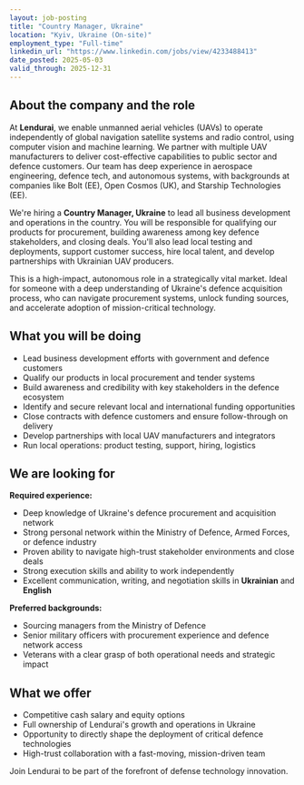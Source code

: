 ```yaml
---
layout: job-posting
title: "Country Manager, Ukraine"
location: "Kyiv, Ukraine (On-site)"
employment_type: "Full-time"
linkedin_url: "https://www.linkedin.com/jobs/view/4233488413"
date_posted: 2025-05-03
valid_through: 2025-12-31
---
```


## About the company and the role

At **Lendurai**, we enable unmanned aerial vehicles (UAVs) to operate independently of global navigation satellite systems and radio control, using computer vision and machine learning. We partner with multiple UAV manufacturers to deliver cost-effective capabilities to public sector and defence customers. Our team has deep experience in aerospace engineering, defence tech, and autonomous systems, with backgrounds at companies like Bolt (EE), Open Cosmos (UK), and Starship Technologies (EE).

We're hiring a **Country Manager, Ukraine** to lead all business development and operations in the country. You will be responsible for qualifying our products for procurement, building awareness among key defence stakeholders, and closing deals. You'll also lead local testing and deployments, support customer success, hire local talent, and develop partnerships with Ukrainian UAV producers.

This is a high-impact, autonomous role in a strategically vital market. Ideal for someone with a deep understanding of Ukraine's defence acquisition process, who can navigate procurement systems, unlock funding sources, and accelerate adoption of mission-critical technology.

## What you will be doing

- Lead business development efforts with government and defence customers
- Qualify our products in local procurement and tender systems
- Build awareness and credibility with key stakeholders in the defence ecosystem
- Identify and secure relevant local and international funding opportunities
- Close contracts with defence customers and ensure follow-through on delivery
- Develop partnerships with local UAV manufacturers and integrators
- Run local operations: product testing, support, hiring, logistics

## We are looking for

**Required experience:**
- Deep knowledge of Ukraine's defence procurement and acquisition network
- Strong personal network within the Ministry of Defence, Armed Forces, or defence industry
- Proven ability to navigate high-trust stakeholder environments and close deals
- Strong execution skills and ability to work independently
- Excellent communication, writing, and negotiation skills in **Ukrainian** and **English**

**Preferred backgrounds:**
- Sourcing managers from the Ministry of Defence
- Senior military officers with procurement experience and defence network access
- Veterans with a clear grasp of both operational needs and strategic impact

## What we offer

- Competitive cash salary and equity options
- Full ownership of Lendurai's growth and operations in Ukraine
- Opportunity to directly shape the deployment of critical defence technologies
- High-trust collaboration with a fast-moving, mission-driven team

Join Lendurai to be part of the forefront of defense technology innovation. 